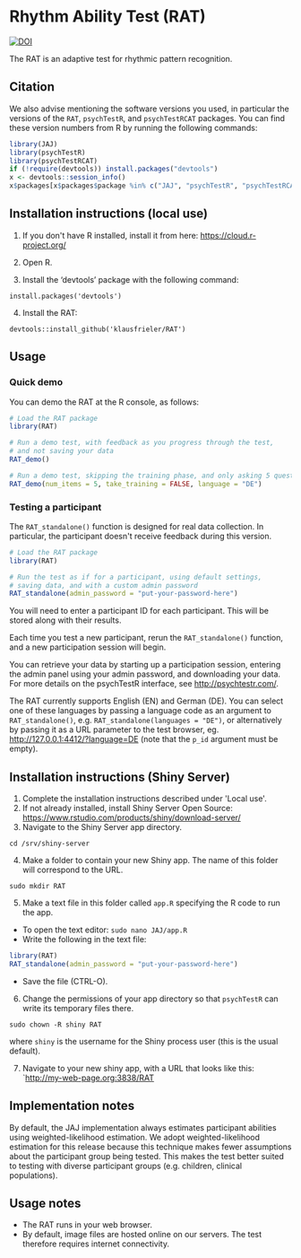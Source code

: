 ﻿# Rhythm Ability Test (RAT)

[![DOI](https://zenodo.org/badge/DOI/10.5281/zenodo.1415363.svg)](https://doi.org/10.5281/zenodo.1415363)

The RAT is an adaptive test for rhythmic pattern recognition.


## Citation

We also advise mentioning the software versions you used,
in particular the versions of the `RAT`, `psychTestR`, and `psychTestRCAT` packages.
You can find these version numbers from R by running the following commands:

``` r
library(JAJ)
library(psychTestR)
library(psychTestRCAT)
if (!require(devtools)) install.packages("devtools")
x <- devtools::session_info()
x$packages[x$packages$package %in% c("JAJ", "psychTestR", "psychTestRCAT"), ]
```

## Installation instructions (local use)

1. If you don't have R installed, install it from here: https://cloud.r-project.org/

2. Open R.

3. Install the ‘devtools’ package with the following command:

`install.packages('devtools')`

4. Install the RAT:

`devtools::install_github('klausfrieler/RAT')`

## Usage

### Quick demo 

You can demo the RAT at the R console, as follows:

``` r
# Load the RAT package
library(RAT)

# Run a demo test, with feedback as you progress through the test,
# and not saving your data
RAT_demo()

# Run a demo test, skipping the training phase, and only asking 5 questions, as well a changinge the language
RAT_demo(num_items = 5, take_training = FALSE, language = "DE")
```

### Testing a participant

The `RAT_standalone()` function is designed for real data collection.
In particular, the participant doesn't receive feedback during this version.

``` r
# Load the RAT package
library(RAT)

# Run the test as if for a participant, using default settings,
# saving data, and with a custom admin password
RAT_standalone(admin_password = "put-your-password-here")
```

You will need to enter a participant ID for each participant.
This will be stored along with their results.

Each time you test a new participant,
rerun the `RAT_standalone()` function,
and a new participation session will begin.

You can retrieve your data by starting up a participation session,
entering the admin panel using your admin password,
and downloading your data.
For more details on the psychTestR interface, 
see http://psychtestr.com/.

The RAT currently supports English (EN) and  German (DE).
You can select one of these languages by passing a language code as 
an argument to `RAT_standalone()`, e.g. `RAT_standalone(languages = "DE")`,
or alternatively by passing it as a URL parameter to the test browser,
eg. http://127.0.0.1:4412/?language=DE (note that the `p_id` argument must be empty).

## Installation instructions (Shiny Server)

1. Complete the installation instructions described under 'Local use'.
2. If not already installed, install Shiny Server Open Source:
https://www.rstudio.com/products/shiny/download-server/
3. Navigate to the Shiny Server app directory.

`cd /srv/shiny-server`

4. Make a folder to contain your new Shiny app.
The name of this folder will correspond to the URL.

`sudo mkdir RAT`

5. Make a text file in this folder called `app.R`
specifying the R code to run the app.

- To open the text editor: `sudo nano JAJ/app.R`
- Write the following in the text file:

``` r
library(RAT)
RAT_standalone(admin_password = "put-your-password-here")
```

- Save the file (CTRL-O).

6. Change the permissions of your app directory so that `psychTestR`
can write its temporary files there.

`sudo chown -R shiny RAT`

where `shiny` is the username for the Shiny process user
(this is the usual default).

7. Navigate to your new shiny app, with a URL that looks like this:
`http://my-web-page.org:3838/RAT

## Implementation notes

By default, the JAJ implementation always estimates participant abilities
using weighted-likelihood estimation.
We adopt weighted-likelihood estimation for this release 
because this technique makes fewer assumptions about the participant group being tested.
This makes the test better suited to testing with diverse participant groups
(e.g. children, clinical populations).

## Usage notes

- The RAT runs in your web browser.
- By default, image files are hosted online on our servers.
The test therefore requires internet connectivity.
